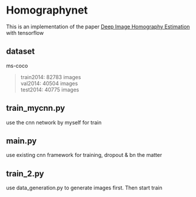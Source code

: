 # Homographynet
This is an implementation of the paper [Deep Image Homography Estimation](https://arxiv.org/pdf/1606.03798.pdf) with tensorflow

## dataset
ms-coco  
> train2014: 82783 images  
> val2014: 40504 images  
> test2014: 40775 images  

## train_mycnn.py
use the cnn network by myself for train  

## main.py
use existing cnn framework for training, dropout & bn the matter  

## train_2.py
use data_generation.py to generate images first. Then start train
